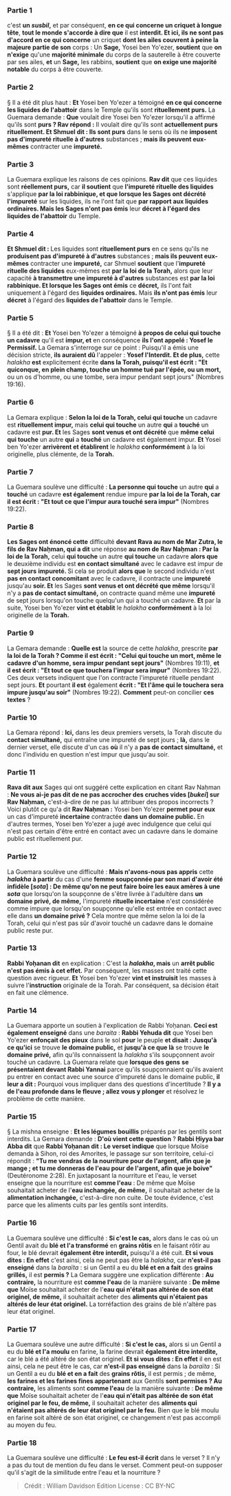 
### Partie 1
c'est <b>un <i>susbil</i>,</b> et par conséquent, <b>en ce qui concerne un criquet à longue tête</b>, <b>tout le monde s'accorde à dire que</b> il est <b>interdit. Et ici, ils ne sont pas d'accord en ce qui concerne</b> un criquet <b>dont les ailes couvrent à peine la majeure partie de son</b> corps : Un <b>Sage,</b> Yosei ben Yo'ezer, <b>soutient</b> que <b>on n'exige</b> qu'une <b>majorité minimale</b> du corps de la sauterelle à être couverte par ses ailes, <b>et</b> un <b>Sage,</b> les rabbins, <b>soutient</b> que <b>on exige une majorité notable</b> du corps à être couverte.

### Partie 2
§ Il a été dit plus haut : <b>Et</b> Yosei ben Yo'ezer a témoigné <b>en ce qui concerne les liquides de l'abattoir</b> dans le Temple qu'ils sont <b>rituellement purs.</b> La Guemara demande : <b>Que</b> voulait dire Yosei ben Yo'ezer lorsqu'il a affirmé qu'ils sont <b>purs ? Rav répond :</b> Il voulait dire qu'ils sont <b>actuellement purs rituellement. Et Shmuel dit : Ils sont purs</b> dans le sens où ils ne <b>imposent pas d'impureté rituelle à d'autres</b> substances ; <b>mais ils peuvent eux-mêmes</b> contracter une <b>impureté.</b>

### Partie 3
La Guemara explique les raisons de ces opinions. <b>Rav dit</b> que ces liquides sont <b>réellement purs,</b> car <b>il soutient</b> que <b>l'impureté rituelle des liquides</b> s'applique <b>par la loi rabbinique, et que lorsque les Sages ont décrété l'impureté</b> sur les liquides, ils ne l'ont fait que <b>par rapport aux liquides ordinaires. Mais les Sages n'ont pas émis</b> leur <b>décret à l'égard des liquides de l'abattoir</b> du Temple.

### Partie 4
<b>Et Shmuel dit : </b> Les liquides sont <b>rituellement purs</b> en ce sens qu'ils ne <b>produisent pas d'impureté à d'autres</b> substances ; <b>mais ils peuvent eux-mêmes</b> contracter une <b>impureté,</b> car Shmuel <b>soutient</b> que l'<b>impureté rituelle des liquides</b> eux-mêmes est <b>par la loi de la Torah,</b> alors que leur capacité <b>à transmettre une impureté à d'autres</b> substances est <b>par la loi rabbinique. Et lorsque les Sages ont émis</b> ce <b>décret,</b> ils l'ont fait uniquement à l'égard des <b>liquides ordinaires.</b> Mais <b>ils n'ont pas émis</b> leur <b>décret</b> à l'égard des <b>liquides de l'abattoir</b> dans le Temple.

### Partie 5
§ Il a été dit : <b>Et</b> Yosei ben Yo'ezer a témoigné <b>à propos de celui qui touche un cadavre</b> qu'il est <b>impur, et</b> en conséquence <b>ils l'ont appelé : Yosef le Permissif.</b> La Gemara s'interroge sur ce point : Puisqu'il a émis une décision stricte, <b>ils auraient dû</b> l'appeler : <b>Yosef l'Interdit. Et de plus,</b> cette <i>halakha</i> <b>est</b> explicitement écrite <b>dans la Torah, puisqu'il est écrit : "Et quiconque, en plein champ, touche un homme tué par l'épée, ou un mort,</b> ou un os d'homme, ou une tombe, sera impur pendant sept jours" (Nombres 19:16).

### Partie 6
La Gemara explique : <b>Selon la loi de la Torah, celui qui touche</b> un cadavre est <b>rituellement impur,</b> mais <b>celui qui touche</b> un autre <b>qui</b> a <b>touché</b> un cadavre est <b>pur. Et</b> les Sages <b>sont venus et ont décrété</b> que <b>même celui qui touche</b> un autre <b>qui</b> a <b>touché</b> un cadavre est également impur. <b>Et</b> Yosei ben Yo'ezer <b>arrivèrent et établirent</b> le <i>halakha</i> <b>conformément</b> à la loi originelle, plus clémente, de la <b>Torah.</b>

### Partie 7
La Guemara soulève une difficulté : <b>La personne qui touche</b> un autre <b>qui</b> a <b>touché</b> un cadavre <b>est également</b> rendue impure <b>par la loi de la Torah, car il est écrit : "Et tout ce que l'impur aura touché sera impur"</b> (Nombres 19:22).

### Partie 8
<b>Les Sages ont énoncé cette</b> difficulté <b>devant Rava au nom de Mar Zutra, le fils de Rav Naḥman, qui a dit</b> une réponse <b>au nom de Rav Naḥman : Par la loi de la Torah,</b> celui <b>qui touche</b> un autre <b>qui touche</b> un cadavre <b>alors que</b> le deuxième individu est <b>en contact simultané</b> avec le cadavre est impur de <b>sept jours</b> <b>impureté. </b> Si cela se produit <b>alors que</b> le second individu n'est <b>pas en contact concomitant</b> avec le cadavre, il contracte une <b>impureté</b> jusqu'au <b>soir. Et</b> les Sages <b>sont venus et ont décrété que même</b> lorsqu'il n'y a <b>pas de contact simultané,</b> on contracte quand même une <b>impureté</b> de sept jours lorsqu'on touche quelqu'un qui a touché un cadavre. <b>Et</b> par la suite, Yosei ben Yo'ezer <b>vint et établit</b> le <i>halakha</i> <b>conformément</b> à la loi originelle de la <b>Torah.</b>

### Partie 9
La Gemara demande : <b>Quelle est</b> la source de cette <i>halakha</i>, prescrite <b>par la loi de la Torah ? Comme il est écrit : "Celui qui touche un mort, même le cadavre d'un homme, sera impur pendant sept jours"</b> (Nombres 19:11), <b>et il est écrit : "Et tout ce que touchera l'impur sera impur"</b> (Nombres 19:22). Ces deux versets indiquent que l'on contracte l'impureté rituelle pendant sept jours. <b>Et</b> pourtant <b>il est</b> également <b>écrit : "Et l'âme qui le touchera sera impure jusqu'au soir"</b> (Nombres 19:22). <b>Comment</b> peut-on concilier <b>ces textes</b> ?

### Partie 10
La Gemara répond : <b>Ici,</b> dans les deux premiers versets, la Torah discute du <b>contact simultané,</b> qui entraîne une impureté de sept jours ; <b>là,</b> dans le dernier verset, elle discute d'un cas <b>où</b> il n'y a <b>pas de contact simultané,</b> et donc l'individu en question n'est impur que jusqu'au soir.

### Partie 11
<b>Rava dit aux</b> Sages qui ont suggéré cette explication en citant Rav Naḥman : <b>Ne vous ai-je pas dit de ne pas accrocher des cruches vides [<i>bukei</i>] sur Rav Naḥman,</b> c'est-à-dire de ne pas lui attribuer des propos incorrects ? Voici plutôt</b> ce qu'a dit <b>Rav Naḥman :</b> Yosei ben Yo'ezer <b>permet pour eux</b> un cas d'impureté <b>incertaine</b> contractée <b>dans un domaine public.</b> En d'autres termes, Yosei ben Yo'ezer a jugé avec indulgence que celui qui n'est pas certain d'être entré en contact avec un cadavre dans le domaine public est rituellement pur.

### Partie 12
La Guemara soulève une difficulté : <b>Mais n'avons-nous pas appris</b> cette <b><i>halakha</i> à partir</b> du cas d'une <b>femme soupçonnée par son mari d'avoir été infidèle [<i>sota</i>] : De même qu'on ne peut faire boire les eaux amères à une <i>sota</i></b> que lorsqu'on la soupçonne de s'être livrée à l'adultère dans <b>un domaine privé, de même,</b> l'impureté <b>rituelle incertaine</b> n'est considérée comme impure que lorsqu'on soupçonne qu'elle est entrée en contact avec elle dans <b>un domaine privé ?</b> Cela montre que même selon la loi de la Torah, celui qui n'est pas sûr d'avoir touché un cadavre dans le domaine public reste pur.

### Partie 13
<b>Rabbi Yoḥanan dit</b> en explication : C'est la <b><i>halakha</i>, mais</b> un <b>arrêt public n'est pas émis à cet effet.</b> Par conséquent, les masses ont traité cette question avec rigueur. <b>Et</b> Yosei ben Yo'ezer <b>vint et instruisit</b> les masses à suivre l'<b>instruction</b> originale de la Torah. Par conséquent, sa décision était en fait une clémence.

### Partie 14
La Guemara apporte un soutien à l'explication de Rabbi Yoḥanan. <b>Ceci est également enseigné</b> dans une <i>baraita</i> : <b>Rabbi Yehuda dit</b> que Yosei ben Yo'ezer <b>enfonçait des pieux</b> dans le sol <b>pour</b> le peuple <b>et disait : Jusqu'à ce qu'ici</b> se trouve <b>le domaine public,</b> et <b>jusqu'à ce que là</b> se trouve <b>le domaine privé,</b> afin qu'ils connaissent la <i>halakha</i> s'ils soupçonnent avoir touché un cadavre. La Guemara relate que <b>lorsque des gens</b> <b>se présentaient devant Rabbi Yannai</b> parce qu'ils soupçonnaient qu'ils avaient pu entrer en contact avec une source d'impureté dans le domaine public, <b>il leur a dit :</b> Pourquoi vous impliquer dans des questions d'incertitude ? <b>Il y a de l'eau profonde dans le fleuve ; allez vous y plonger</b> et résolvez le problème de cette manière.

### Partie 15
§ La mishna enseigne : <b>Et les légumes bouillis</b> préparés par les gentils sont interdits. La Gemara demande : <b>D'où vient cette question</b> ? <b>Rabbi Ḥiyya bar Abba dit</b> que <b>Rabbi Yoḥanan dit : Le verset indique</b> que lorsque Moïse demanda à Sihon, roi des Amorites, le passage sur son territoire, celui-ci répondit : <b>"Tu me vendras de la nourriture pour de l'argent, afin que je mange ; et tu me donneras de l'eau pour de l'argent, afin que je boive"</b> (Deutéronome 2:28). En juxtaposant la nourriture et l'eau, le verset enseigne que la nourriture est <b>comme l'eau</b> : De même que</b> Moïse souhaitait acheter de l'<b>eau inchangée, de même,</b> il souhaitait acheter de la <b>alimentation inchangée,</b> c'est-à-dire non cuite. De toute évidence, c'est parce que les aliments cuits par les gentils sont interdits.

### Partie 16
La Guemara soulève une difficulté : <b>Si c'est le cas,</b> alors dans le cas où un Gentil avait du <b>blé et l'a transformé</b> en <b>grains rôtis</b> en le faisant rôtir au four, le blé devrait <b>également être interdit,</b> puisqu'il a été cuit. <b>Et si vous dites : En effet</b> c'est ainsi, cela ne peut pas être la <i>halakha</i>, car <b>n'est-il pas enseigné</b> dans la <i>baraïta</i> : si un Gentil a eu du <b>blé et en a fait</b> des <b>grains grillés,</b> il est <b>permis ?</b> La Gemara suggère une explication différente : <b>Au contraire,</b> la nourriture est <b>comme l'eau</b> de la manière suivante : <b>De même que</b> Moïse souhaitait acheter de l'<b>eau qui n'était pas altérée de son état originel, de même,</b> il souhaitait acheter des <b>aliments qui n'étaient pas altérés de leur état originel.</b> La torréfaction des grains de blé n'altère pas leur état originel.

### Partie 17
La Guemara soulève une autre difficulté : <b>Si c'est le cas,</b> alors si un Gentil a eu du <b>blé et l'a moulu</b> en farine, la farine devrait <b>également être interdite,</b> car le blé a été altéré de son état originel. <b>Et si vous dites : En effet</b> il en est ainsi, cela ne peut être le cas, car <b>n'est-il pas enseigné</b> dans la <i>baraïta</i> : Si un Gentil a eu du <b>blé et en a fait</b> des <b>grains rôtis,</b> il est permis ; de même, <b>les farines et les farines fines appartenant</b> aux Gentils <b>sont permises ? Au contraire,</b> les aliments sont <b>comme l'eau</b> de la manière suivante : <b>De même que</b> Moïse souhaitait acheter de l'<b>eau qui n'était pas altérée de son état originel par le feu, de même,</b> il souhaitait acheter des <b>aliments qui n'étaient pas altérés de leur état originel par le feu.</b> Bien que le blé moulu en farine soit altéré de son état originel, ce changement n'est pas accompli au moyen du feu.

### Partie 18
La Guemara soulève une difficulté : <b>Le feu est-il écrit</b> dans le verset ? Il n'y a pas du tout de mention du feu dans le verset. Comment peut-on supposer qu'il s'agit de la similitude entre l'eau et la nourriture ?

>Crédit : William Davidson Edition
>License : CC BY-NC